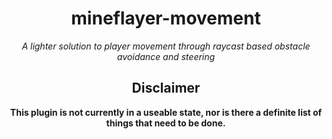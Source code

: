 <div align="center">
  <h1>mineflayer-movement</h1>
  <i>A lighter solution to player movement through raycast based obstacle avoidance and steering</i>
  <br>
  <h2>Disclaimer</h1>
  <b>This plugin is not currently in a useable state, nor is there a definite list of things that need to be done.</b>
</div>
